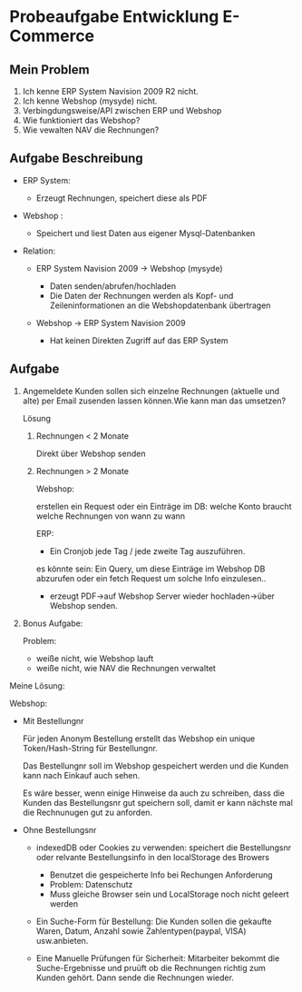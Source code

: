 # Probeaufgabe Entwicklung E-Commerce

## Mein Problem

1. Ich kenne ERP System Navision 2009 R2 nicht.
2. Ich kenne Webshop (mysyde) nicht.
3. Verbingdungsweise/API zwischen ERP und Webshop
4. Wie funktioniert das Webshop?
5. Wie vewalten NAV die Rechnungen?

## Aufgabe Beschreibung

- ERP System:
  - Erzeugt Rechnungen, speichert diese als PDF
- Webshop :
  - Speichert und liest Daten aus eigener Mysql-Datenbanken
  
- Relation:

  - ERP System Navision 2009 -> Webshop (mysyde)
    - Daten senden/abrufen/hochladen
    - Die Daten der Rechnungen werden als Kopf- und Zeileninformationen an die Webshopdatenbank übertragen

  - Webshop -> ERP System Navision 2009
    - Hat keinen Direkten Zugriff auf das ERP System
  
## Aufgabe

1. Angemeldete Kunden sollen sich einzelne Rechnungen (aktuelle und alte) per Email zusenden lassen können.Wie kann man das umsetzen?

    Lösung

    1. Rechnungen < 2 Monate

        Direkt über Webshop senden

    2. Rechnungen > 2 Monate

       Webshop:

        erstellen ein Request oder ein Einträge im DB: welche Konto braucht welche Rechnungen von wann zu wann

       ERP:

        - Ein Cronjob jede Tag / jede zweite Tag auszuführen.

       es könnte sein: Ein Query, um diese Einträge im Webshop DB abzurufen oder ein fetch Request um solche Info einzulesen..

         - erzeugt PDF->auf Webshop Server wieder hochladen->über Webshop senden.

2. Bonus Aufgabe:

    Problem:
    - weiße nicht, wie Webshop lauft
    - weiße nicht, wie NAV die Rechnungen verwaltet

  Meine Lösung:

  Webshop:

- Mit Bestellungnr

    Für jeden Anonym Bestellung erstellt das Webshop ein unique Token/Hash-String für Bestellungnr.

    Das Bestellungnr soll im Webshop gespeichert werden und die Kunden kann nach Einkauf auch sehen.

    Es wäre besser, wenn einige Hinweise da auch zu schreiben, dass die Kunden das Bestellungsnr gut speichern soll, damit er kann nächste mal die Rechnunugen gut zu anforden.

- Ohne Bestellungsnr

  - indexedDB oder Cookies zu verwenden: speichert die Bestellungsnr oder relvante Bestellungsinfo in den localStorage des Browers
    - Benutzet die gespeicherte Info bei Rechungen Anforderung
    - Problem: Datenschutz
    - Muss gleiche Browser sein und LocalStorage noch nicht geleert werden

  - Ein Suche-Form für Bestellung: Die Kunden sollen die gekaufte Waren, Datum, Anzahl sowie Zahlentypen(paypal, VISA) usw.anbieten.
  - Eine Manuelle Prüfungen für Sicherheit: Mitarbeiter bekommt die Suche-Ergebnisse und pruüft ob die Rechnungen richtig zum Kunden gehört. Dann sende die Rechnungen wieder.
